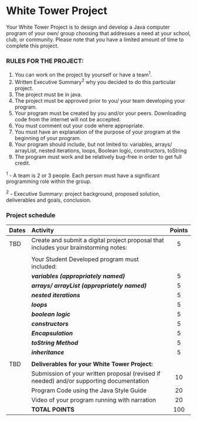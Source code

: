 # White Tower Project
  
Your White Tower Project is to design and develop a Java computer program of your own/ group choosing that addresses a need at your school, club, or community.   Please note that you have a limited amount of time to complete this project. 

### RULES FOR THE PROJECT:
1) You can work on the project by yourself or have a team<sup>1</sup>.
2) Written Executive Summary<sup>2</sup> why you decided to do this particular project.  
3) The project must be in java.
4) The project must be approved prior to you/ your team developing your program.
5) Your program must be created by you and/or your peers.  Downloading code from the internet will not be accepted.
6) You must comment out your code where appropriate.
7) You must have an explanation of the purpose of your program at the beginning of your program.
8) Your program should include, but not lmited to: variables, arrays/ arrayList, nested iterations, loops, Boolean logic, constructors, toString
9) The program must work and be relatively bug-free in order to get full credit.

 
<sup>1</sup> - A team is 2 or 3 people.  Each person must have a significant programming role within the group.

<sup>2</sup> - Executive Summary: project background, proposed solution, deliverables and goals, conclusion.


### Project schedule
| Dates | Activity | Points |
| :--- | :--- | :---: |
| TBD | Create and submit a digital project proposal that includes your brainstorming notes: | 5 |
|    |
|  |Your Student Developed program must included: |   |
|  | ***variables (appropriately named)*** | 5 |
|  | ***arrays/ arrayList (appropriately named)*** | 5 |
|  | ***nested iterations*** | 5 |
|  | ***loops*** | 5 |
|  | ***boolean logic*** | 5 |
|  | ***constructors*** | 5 |
|  | ***Encapsulation*** | 5 |
|  | ***toString Method*** | 5 |
|  | ***inheritance*** | 5 |
|    |
| TBD | **Deliverables for your White Tower Project:** |  |
|  | Submission of your written proposal (revised if needed) and/or supporting documentation | 10 |
|  | Program Code using the Java Style Guide  | 20 |
|  | Video of your program running with narration | 20 |
|  | **TOTAL POINTS** | 100 |
